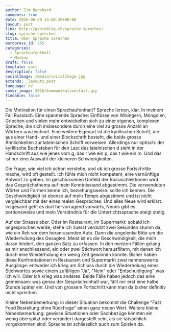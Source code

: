 ```yaml
---
author: Tim Bernhard
comments: true
date: 2016-06-29 14:00:20+00:00
layout: post
link: http://genieblog.ch/sprache-sprechen/
slug: sprache-sprechen
title: Über Sprache sprechen
wordpress_id: 255
categories:
  - Sprachaufenthalt
  - Moskau
draft: false
template: post
description: false
socialImage: /media/socialImage.jpg
extends: _layouts.post
language: de
cover_image: 2016/kommunikationsfail.jpg
findable: false
---
```


Die Motivation für einen Sprachaufenthalt? Sprache lernen, klar. In meinem Fall Russisch. Eine spannende Sprache: Einflüsse von Wikingern, Mongolen, Griechen und vielen mehr entwickelten sich zu einer eigenen, komplexen Sprache, die sich insbesondere durch eine viel zu grosse Anzahl an Wörtern auszeichnet. Eine weitere Eigenart ist die kyrillischen Schrift, die aus einer Hand- und einer Blockschrift besteht, die beide grosse Ähnlichkeiten zur lateinischen Schrift vorweisen. Allerdings nur optisch: der kyrillische Buchstaben für den Laut des lateinischen d sieht in der Handschrift aus wie jenes vom g, das r wie ein p, das t wie ein m. Und das ist nur eine Auswahl der kleineren Schwierigkeiten.

Die Frage, wie viel ich schon verstehe, und ob ich grosse Fortschritte mache, wird oft gestellt. Ich fühle mich nicht kompetent, eine vernünftige Antwort zu geben. Im geschlossenen Umfeld der Russischlektionen wird das Gesprächsthema auf mein Kenntnisstand abgestimmt. Die verwendeten Wörter und Formen kenne ich, beziehungsweise: sollte ich kennen. Die Geschwindigkeit ist ebenso auf mein Tempo abgestimmt und ist nicht vergleichbar mit der eines realen Gespräches. Und alles Neue wird erklärt. Insgesamt geht es dort hervorragend vorwärts, Neues gibt es portionsweise und mein Verständnis für die Unterrichtssprache steigt stetig.

Auf der Strasse aber. Oder im Restaurant, im Supermarkt: sobald ich angesprochen werde, stehe ich zuerst verdutzt zwei Sekunden stumm da, wie ein Reh vor dem heranrasenden Auto. Dann die ungelenke Bitte um die Wiederholung des Gesagten. Meist ist es die Geschwindigkeit, die mich daran hindert, den ganzen Satz zu erfassen. In den meisten Fällen gelang es mir anschliessend, ein oder zwei Stichwort herausfiltern, mit denen ich durch eine Wiederholung ein wenig Zeit gewinnen konnte. Bisher haben diese Konfrontationen in Restaurant und Supermarkt zwei nennenswerte Ausgänge: entweder ich krieg am Schluss durch die Wiederholung eines Stichwortes sowie einem zufälligen "Ja", "Nein" oder "Entschuldigung" was ich will. Oder ich krieg was anderes. Beide Fälle haben jedoch das eine gemeinsam: was genau der Gesprächsinhalt war, fällt mir erst eine halbe Stunde später ein. Und von grossem Fortschritt kann man da bisher definitiv nicht sprechen.

Kleine Nebenbemerkung: in dieser Situation bekommt die Challenge "Fast Food Bestellung ohne Rückfrage" einen ganz neuen Wert.
Weitere kleine Nebenbemerkung: gewisse Situationen oder Sachbezüge könnten ein wenig überspitzt oder verändert dargestellt sein, als sie tatsächlich vorgekommen sind. Sprache ist schliesslich auch zum Spielen da.
